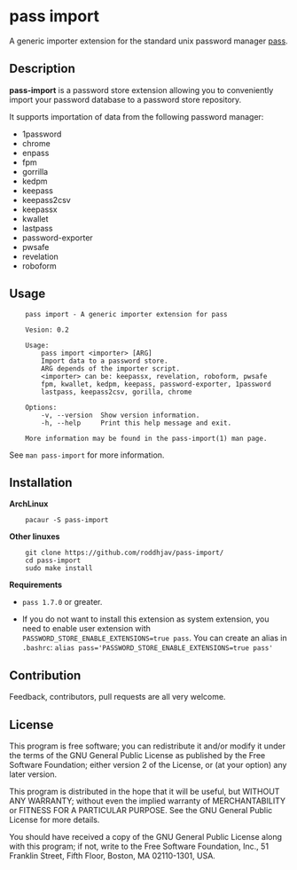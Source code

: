 # pass import

A generic importer extension for the standard unix password manager
[pass](https://www.passwordstore.org/).

## Description
**pass-import** is a password store extension allowing you to conveniently
import your password database to a password store repository.

It supports importation of data from the following password manager:
* 1password
* chrome
* enpass
* fpm
* gorrilla
* kedpm
* keepass
* keepass2csv
* keepassx
* kwallet
* lastpass
* password-exporter
* pwsafe
* revelation
* roboform


## Usage

		pass import - A generic importer extension for pass

		Vesion: 0.2

		Usage:
		    pass import <importer> [ARG]
			Import data to a password store.
			ARG depends of the importer script.
			<importer> can be: keepassx, revelation, roboform, pwsafe
			fpm, kwallet, kedpm, keepass, password-exporter, 1password
			lastpass, keepass2csv, gorilla, chrome

		Options:
		    -v, --version  Show version information.
		    -h, --help	   Print this help message and exit.

		More information may be found in the pass-import(1) man page.

See `man pass-import` for more information.


## Installation

**ArchLinux**

		pacaur -S pass-import

**Other linuxes**

		git clone https://github.com/roddhjav/pass-import/
		cd pass-import
		sudo make install

**Requirements**

* `pass 1.7.0` or greater.

* If you do not want to install this extension as system extension, you need to
enable user extension with `PASSWORD_STORE_ENABLE_EXTENSIONS=true pass`. You can
create an alias in `.bashrc`: `alias pass='PASSWORD_STORE_ENABLE_EXTENSIONS=true pass'`

## Contribution
Feedback, contributors, pull requests are all very welcome.


## License

This program is free software; you can redistribute it and/or
modify it under the terms of the GNU General Public License
as published by the Free Software Foundation; either version 2
of the License, or (at your option) any later version.

This program is distributed in the hope that it will be useful,
but WITHOUT ANY WARRANTY; without even the implied warranty of
MERCHANTABILITY or FITNESS FOR A PARTICULAR PURPOSE.  See the
GNU General Public License for more details.

You should have received a copy of the GNU General Public License
along with this program; if not, write to the Free Software
Foundation, Inc., 51 Franklin Street, Fifth Floor, Boston, MA  02110-1301, USA.
